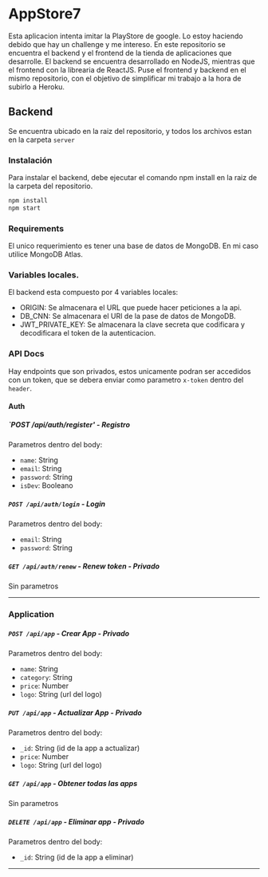 # AppStore7

Esta aplicacion intenta imitar la PlayStore de google. Lo estoy haciendo debido que hay un challenge y me intereso.
En este repositorio se encuentra el backend y el frontend de la tienda de aplicaciones que desarrolle. El backend se encuentra desarrollado en NodeJS, mientras que el frontend con la librearia de ReactJS. Puse el frontend y backend en el mismo repositorio, con el objetivo de simplificar mi trabajo a la hora de subirlo a Heroku.

## Backend

Se encuentra ubicado en la raiz del repositorio, y todos los archivos estan en la carpeta ```server```

### Instalación

Para instalar el backend, debe ejecutar el comando npm install en la raiz de la carpeta del repositorio.

```bash
npm install
npm start
```

### Requirements

El unico requerimiento es tener una base de datos de MongoDB. En mi caso utilice MongoDB Atlas.

### Variables locales.

El backend esta compuesto por 4 variables locales:

-  ORIGIN: Se almacenara el URL que puede hacer peticiones a la api.
-  DB_CNN: Se almacenara el URI de la pase de datos de MongoDB.
-  JWT_PRIVATE_KEY: Se almacenara la clave secreta que codificara y decodificara el token de la autenticacion.

### API Docs

Hay endpoints que son privados, estos unicamente podran ser accedidos con un token, que se debera enviar como parametro ```x-token``` dentro del ```header```.

#### Auth

##### `POST /api/auth/register' - Registro

Parametros dentro del body: 

-  `name`: String 
-  `email`: String 
-  `password`: String 
-  `isDev`: Booleano

##### `POST /api/auth/login` - Login

Parametros dentro del body: 

-  `email`: String 
-  `password`: String 

##### `GET /api/auth/renew` - Renew token - Privado

Sin parametros

---

### Application

##### `POST /api/app` - Crear App - Privado

Parametros dentro del body: 

-  `name`: String 
-  `category`: String
-  `price`: Number 
-  `logo`: String (url del logo)

##### `PUT /api/app` - Actualizar App - Privado

Parametros dentro del body: 
-  `_id`: String (id de la app a actualizar)
-  `price`: Number 
-  `logo`: String (url del logo)

##### `GET /api/app` - Obtener todas las apps

Sin parametros

##### `DELETE /api/app` - Eliminar app - Privado

Parametros dentro del body: 

-  `_id`: String (id de la app a eliminar)

---



